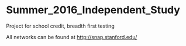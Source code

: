 # Summer_2016_Independent_Study
Project for school credit, breadth first testing

All networks can be found at http://snap.stanford.edu/

